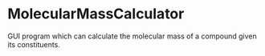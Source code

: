 # MolecularMassCalculator
GUI program which can calculate the molecular mass of a compound given its constituents.
